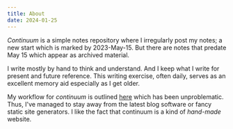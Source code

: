 ```yaml
---
title: About
date: 2024-01-25
---
```

*Continuum* is a simple notes repository where I irregularly post my notes; a new start which is marked by 2023-May-15. But there are notes that predate May 15 which appear as archived material.

I write mostly by hand to think and understand. And I keep what I write for present and future reference. This writing exercise, often daily, serves as an excellent memory aid especially as I get older.

My workflow for *continuum* is outlined [here](2023-09-13-3-page-site.html) which has been unproblematic. Thus, I've managed to stay away from the latest blog software or fancy static site generators. I like the fact that continuum is a kind of *hand-made* website.
